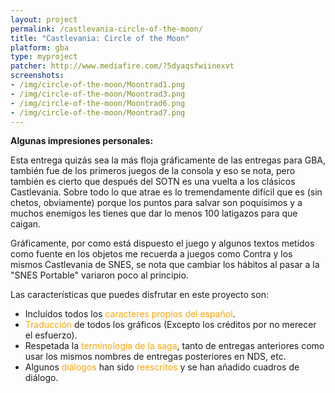 ```yaml
---
layout: project
permalink: /castlevania-circle-of-the-moon/
title: "Castlevania: Circle of the Moon"
platform: gba
type: myproject
patcher: http://www.mediafire.com/?5dyaqsfwiinexvt
screenshots:
- /img/circle-of-the-moon/Moontrad1.png
- /img/circle-of-the-moon/Moontrad3.png
- /img/circle-of-the-moon/Moontrad6.png
- /img/circle-of-the-moon/Moontrad7.png
---
```


**Algunas impresiones personales:**

Esta entrega quizás sea la más floja gráficamente de las entregas para
GBA, también fue de los primeros juegos de la consola y eso se nota,
pero también es cierto que después del SOTN es una vuelta a los clásicos
Castlevania. Sobre todo lo que atrae es lo tremendamente difícil que es
(sin chetos, obviamente) porque los puntos para salvar son poquísimos y
a muchos enemigos les tienes que dar lo menos 100 latigazos para que
caigan.

Gráficamente, por como está dispuesto el juego y algunos textos metidos
como fuente en los objetos me recuerda a juegos como Contra y los mismos
Castlevania de SNES, se nota que cambiar los hábitos al pasar a la
"SNES Portable" variaron poco al principio.
 
Las características que puedes disfrutar en este proyecto son:

* Incluídos todos los <span style="color:orange;">caracteres propios del español</span>.
* <span style="color:orange;">Traducción</span> de todos los gráficos (Excepto los créditos por no merecer el esfuerzo).
* Respetada la <span style="color:orange;">terminología de la saga</span>, tanto de entregas anteriores como usar los mismos nombres de entregas posteriores en NDS, etc.
* Algunos <span style="color:orange;">diálogos</span> han sido <span style="color:orange;">reescritos</span> y se han añadido cuadros de diálogo.